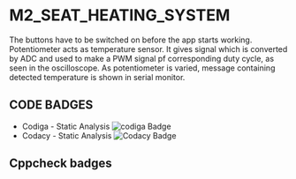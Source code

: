 # M2_SEAT_HEATING_SYSTEM

The buttons have to be switched on before the app starts working. Potentiometer acts as temperature sensor. It gives signal which is converted by ADC and used to make a PWM signal pf corresponding duty cycle, as seen in the oscilloscope. As potentiometer is varied, message containing detected temperature is shown in serial monitor.

## CODE BADGES
*  Codiga - Static Analysis ![codiga Badge](https://api.codiga.io/project/32898/status/svg)
*  Codacy - Static Analysis ![Codacy Badge](https://app.codacy.com/project/badge/Grade/93dd9ec5e9f347a5b89c972d03439883)

## Cppcheck badges
